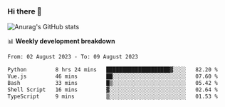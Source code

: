 ### Hi there 👋
![Anurag's GitHub stats](https://github-readme-stats.vercel.app/api?username=jami1024&show_icons=true&theme=radical)

📊 **Weekly development breakdown**
<!--START_SECTION:waka-->

```txt
From: 02 August 2023 - To: 09 August 2023

Python         8 hrs 24 mins   ████████████████████▓░░░░   82.20 %
Vue.js         46 mins         ██░░░░░░░░░░░░░░░░░░░░░░░   07.60 %
Bash           33 mins         █▒░░░░░░░░░░░░░░░░░░░░░░░   05.42 %
Shell Script   16 mins         ▓░░░░░░░░░░░░░░░░░░░░░░░░   02.64 %
TypeScript     9 mins          ▒░░░░░░░░░░░░░░░░░░░░░░░░   01.53 %
```

<!--END_SECTION:waka-->
<!--
**jami1024/jami1024** is a ✨ _special_ ✨ repository because its `README.md` (this file) appears on your GitHub profile.

Here are some ideas to get you started:

- 🔭 I’m currently working on ...
- 🌱 I’m currently learning ...
- 👯 I’m looking to collaborate on ...
- 🤔 I’m looking for help with ...
- 💬 Ask me about ...
- 📫 How to reach me: ...
- 😄 Pronouns: ...
- ⚡ Fun fact: ...
-->
